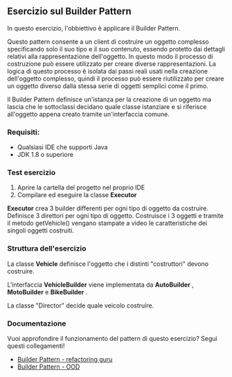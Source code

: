 ## Esercizio sul Builder Pattern 

In questo esercizio, l'obbiettivo è applicare il Builder Pattern.

Questo pattern consente a un client di costruire un oggetto complesso specificando solo il suo tipo e il suo contenuto, essendo protetto dai dettagli relativi alla rappresentazione dell'oggetto. In questo modo il processo di costruzione può essere utilizzato per creare diverse rappresentazioni. La logica di questo processo è isolata dai passi reali usati nella creazione dell'oggetto complesso, quindi il processo può essere riutilizzato per creare un oggetto diverso dalla stessa serie di oggetti semplici come il primo.

Il Builder Pattern definisce un'istanza per la creazione di un oggetto ma lascia che le sottoclassi decidano quale classe istanziare e
si riferisce all'oggetto appena creato tramite un'interfaccia comune.

### Requisiti:
- Qualsiasi IDE che supporti Java
- JDK 1.8 o superiore

### Test esercizio

1. Aprire la cartella del progetto nel proprio IDE
2. Compilare ed eseguire la classe **Executor**

**Executor** crea 3 builder differenti per ogni tipo di oggetto da costruire. 
Definisce 3 direttori per ogni tipo di oggetto.
Costruisce i 3 oggetti e tramite il metodo getVehicle() vengano stampate a video le caratteristiche dei singoli oggetti costruiti.

### Struttura dell'esercizio

La classe **Vehicle** definisce l'oggetto che i distinti "costruttori" devono costruire.

L'interfaccia **VehicleBuilder** viene implementata da **AutoBuilder** , **MotoBuilder** e **BikeBuilder** .

La classe "Director" decide quale veicolo costruire.

### Documentazione

Vuoi approfondire il funzionamento del pattern di questo esercizio? Segui questi collegamenti!

- [Builder Pattern - refactoring guru](https://refactoring.guru/design-patterns/builder)
- [Builder Pattern - OOD](https://www.oodesign.com/builder-pattern.html)

